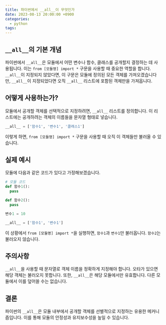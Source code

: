 ```yaml
---
title: 파이썬에서 __all__이 무엇인가
date: 2023-08-13 20:00:00 +0900
categories:
  - python
tags:
---
```


## `__all__`의 기본 개념

파이썬에서 `__all__`은 모듈에서 어떤 변수나 함수, 클래스를 공개할지 결정하는 데 사용됩니다. 이는 `from [모듈명] import *` 구문을 사용할 때 중요한 역할을 합니다. `__all__`이 지정되지 않았다면, 이 구문은 모듈에 정의된 모든 객체를 가져오겠습니다만, `__all__`이 지정되었다면 오직 `__all__` 리스트에 포함된 객체만을 가져옵니다.

## 어떻게 사용하는가?

모듈에서 공개할 객체를 선택적으로 지정하려면, `__all__` 리스트를 정의합니다. 이 리스트에는 공개하려는 객체의 이름들을 문자열 형태로 넣습니다.

```python
__all__ = ['함수1', '변수1', '클래스1']
```

이렇게 하면, `from [모듈명] import *` 구문을 사용할 때 오직 이 객체들만 불러올 수 있습니다.

## 실제 예시

모듈에 다음과 같은 코드가 있다고 가정해보겠습니다.

```python
# 모듈 코드
def 함수1():
  pass

def 함수2():
  pass

변수1 = 10

__all__ = ['함수1', '변수1']
```

이 상황에서 `from [모듈명] import *`을 실행하면, `함수1`과 `변수1`만 불러옵니다. `함수2`는 불러오지 않습니다.

## 주의사항

`__all__`을 사용할 때 문자열로 객체 이름을 정확하게 지정해야 합니다. 오타가 있으면 해당 객체는 불러오지 못합니다. 또한, `__all__`은 해당 모듈에서만 유효합니다. 다른 모듈에서 이를 덮어쓸 수는 없습니다.

## 결론

파이썬의 `__all__`은 모듈 내부에서 공개할 객체를 선별적으로 지정하는 유용한 메커니즘입니다. 이를 통해 모듈의 안정성과 유지보수성을 높일 수 있습니다.